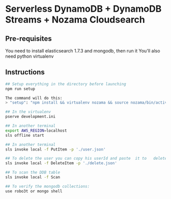# Serverless DynamoDB + DynamoDB Streams + Nozama Cloudsearch

## Pre-requisites
You need to install elasticsearch 1.7.3 and mongodb, then run it
You'll also need python virtualenv

## Instructions

```bash
## Setup everything in the directory before launching
npm run setup

The command will do this:
> "setup": "npm install && virtualenv nozama && source nozama/bin/activate && pip install nozama-cloudsearch-service && pip install pymongo==2.7.2"

## In the virtualenv
pserve development.ini

## In another terminal
export AWS_REGION=localhost
sls offline start

## In another terminal
sls invoke local -f PutItem -p './user.json'

## To delete the user you can copy his userId and paste  it to   delete.json then run:
sls invoke local -f DeleteItem -p './delete.json'

## To scan the DDB table
sls invoke local -f Scan

## To verify the mongodb collections:
use robo3t or mongo shell
```